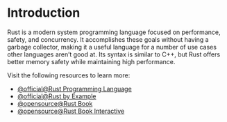 # Introduction

Rust is a modern system programming language focused on performance, safety, and concurrency. It accomplishes these goals without having a garbage collector, making it a useful language for a number of use cases other languages aren’t good at. Its syntax is similar to C++, but Rust offers better memory safety while maintaining high performance.

Visit the following resources to learn more:

- [@official@Rust Programming Language](https://www.rust-lang.org/)
- [@official@Rust by Example](https://doc.rust-lang.org/stable/rust-by-example/index.html)
- [@opensource@Rust Book](https://edu.anarcho-copy.org/Programming%20Languages/Rust/rust-programming-language-steve-klabnik.pdf)
- [@opensource@Rust Book Interactive](https://rust-book.cs.brown.edu/experiment-intro.html)
